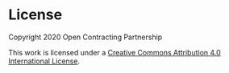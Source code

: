 # License

Copyright 2020 Open Contracting Partnership

This work is licensed under a [Creative Commons Attribution 4.0 International License](https://creativecommons.org/licenses/by/4.0/).

